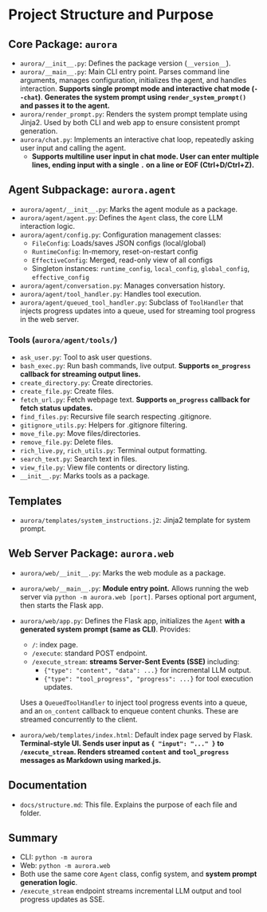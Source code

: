 # Project Structure and Purpose

## Core Package: `aurora`
- `aurora/__init__.py`: Defines the package version (`__version__`).
- `aurora/__main__.py`: Main CLI entry point. Parses command line arguments, manages configuration, initializes the agent, and handles interaction. **Supports single prompt mode and interactive chat mode (`--chat`)**. **Generates the system prompt using `render_system_prompt()` and passes it to the agent.**
- `aurora/render_prompt.py`: Renders the system prompt template using Jinja2. Used by both CLI and web app to ensure consistent prompt generation.
- `aurora/chat.py`: Implements an interactive chat loop, repeatedly asking user input and calling the agent.
  - **Supports multiline user input in chat mode. User can enter multiple lines, ending input with a single `.` on a line or EOF (Ctrl+D/Ctrl+Z).**

## Agent Subpackage: `aurora.agent`
- `aurora/agent/__init__.py`: Marks the agent module as a package.
- `aurora/agent/agent.py`: Defines the `Agent` class, the core LLM interaction logic.
- `aurora/agent/config.py`: Configuration management classes:
  - `FileConfig`: Loads/saves JSON configs (local/global)
  - `RuntimeConfig`: In-memory, reset-on-restart config
  - `EffectiveConfig`: Merged, read-only view of all configs
  - Singleton instances: `runtime_config`, `local_config`, `global_config`, `effective_config`
- `aurora/agent/conversation.py`: Manages conversation history.
- `aurora/agent/tool_handler.py`: Handles tool execution.
- `aurora/agent/queued_tool_handler.py`: Subclass of `ToolHandler` that injects progress updates into a queue, used for streaming tool progress in the web server.

### Tools (`aurora/agent/tools/`)
- `ask_user.py`: Tool to ask user questions.
- `bash_exec.py`: Run bash commands, live output. **Supports `on_progress` callback for streaming output lines.**
- `create_directory.py`: Create directories.
- `create_file.py`: Create files.
- `fetch_url.py`: Fetch webpage text. **Supports `on_progress` callback for fetch status updates.**
- `find_files.py`: Recursive file search respecting .gitignore.
- `gitignore_utils.py`: Helpers for .gitignore filtering.
- `move_file.py`: Move files/directories.
- `remove_file.py`: Delete files.
- `rich_live.py`, `rich_utils.py`: Terminal output formatting.
- `search_text.py`: Search text in files.
- `view_file.py`: View file contents or directory listing.
- `__init__.py`: Marks tools as a package.

## Templates
- `aurora/templates/system_instructions.j2`: Jinja2 template for system prompt.

## Web Server Package: `aurora.web`
- `aurora/web/__init__.py`: Marks the web module as a package.
- `aurora/web/__main__.py`: **Module entry point.** Allows running the web server via `python -m aurora.web [port]`. Parses optional port argument, then starts the Flask app.
- `aurora/web/app.py`: Defines the Flask app, initializes the `Agent` **with a generated system prompt (same as CLI)**. Provides:
  - `/`: index page.
  - `/execute`: standard POST endpoint.
  - `/execute_stream`: **streams Server-Sent Events (SSE)** including:
    - `{"type": "content", "data": ...}` for incremental LLM output.
    - `{"type": "tool_progress", "progress": ...}` for tool execution updates.

  Uses a `QueuedToolHandler` to inject tool progress events into a queue, and an `on_content` callback to enqueue content chunks. These are streamed concurrently to the client.

- `aurora/web/templates/index.html`: Default index page served by Flask. **Terminal-style UI. Sends user input as `{ "input": "..." }` to `/execute_stream`. Renders streamed `content` and `tool_progress` messages as Markdown using marked.js.**

## Documentation
- `docs/structure.md`: This file. Explains the purpose of each file and folder.

## Summary
- CLI: `python -m aurora`
- Web: `python -m aurora.web`
- Both use the same core `Agent` class, config system, and **system prompt generation logic**.
- `/execute_stream` endpoint streams incremental LLM output and tool progress updates as SSE.
